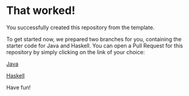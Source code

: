 # That worked!

You successfully created this repository from the template.

To get started now, we prepared two branches for you, containing the starter code for Java and Haskell.
You can open a Pull Request for this repository by simply clicking on the link of your choice:

[Java](https://github.com/tinyPlantBlobb/CompilerDesign/compare/main...starter/java)

[Haskell](https://github.com/tinyPlantBlobb/CompilerDesign/compare/main...starter/haskell)

Have fun!
